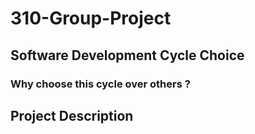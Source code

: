 # 310-Group-Project

## Software Development Cycle Choice


### Why choose this cycle over others ? 



## Project Description 

